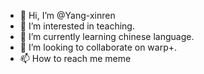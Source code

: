 - 👋 Hi, I’m @Yang-xinren
- 👀 I’m interested in teaching.
- 🌱 I’m currently learning chinese language.
- 💞️ I’m looking to collaborate on warp+.
- 📫 How to reach me meme

<!---
Yang-xinren/Yang-xinren is a ✨ special ✨ repository because its `README.md` (this file) appears on your GitHub profile.
You can click the Preview link to take a look at your changes.
--->
